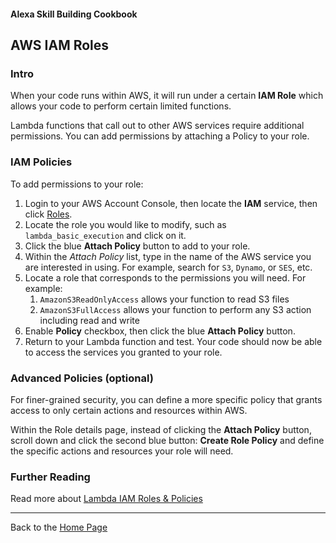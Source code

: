 #### Alexa Skill Building Cookbook
## AWS IAM Roles <a id="title"></a>
### Intro <a id="intro"></a>
When your code runs within AWS, it will run under a certain **IAM Role** which allows your code to perform certain limited functions.

Lambda functions that call out to other AWS services require additional permissions.  You can add permissions by attaching a Policy to your role.

### IAM Policies
To add permissions to your role:

1. Login to your AWS Account Console, then locate the **IAM** service, then click [Roles](https://console.aws.amazon.com/iam/home?roles#/home).
1. Locate the role you would like to modify, such as ```lambda_basic_execution``` and click on it.
1. Click the blue **Attach Policy** button to add to your role.
1. Within the *Attach Policy* list, type in the name of the AWS service you are interested in using.
   For example, search for  ```S3```, ```Dynamo```, or ```SES```, etc.
1. Locate a role that corresponds to the permissions you will need. For example:
    1. ```AmazonS3ReadOnlyAccess``` allows your function to read S3 files
    1. ```AmazonS3FullAccess```     allows your function to perform any S3 action including read and write
1. Enable **Policy** checkbox, then click the blue **Attach Policy** button.
1. Return to your Lambda function and test.  Your code should now be able to access the services you granted to your role.

### Advanced Policies (optional)
For finer-grained security, you can define a more specific policy that grants access to only certain actions and resources within AWS.

Within the Role details page, instead of clicking the **Attach Policy** button, scroll down and click the second blue button: 
**Create Role Policy** and define the specific actions and resources your role will need.


### Further Reading
Read more about [Lambda IAM Roles & Policies](http://docs.aws.amazon.com/lambda/latest/dg/with-userapp-walkthrough-custom-events-create-iam-role.html)


<hr />

Back to the [Home Page](../README.md#title)

